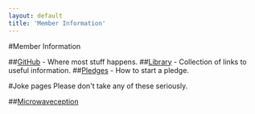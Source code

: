```yaml
---
layout: default
title: 'Member Information'
---
```


#Member Information

##[GitHub](https://github.com/ChelmsfordMakerspace) - Where most stuff happens.
##[Library](library) - Collection of links to useful information.
##[Pledges](pledges) - How to start a pledge.

#Joke pages
Please don't take any of these seriously.

##[Microwaveception](microwaveception)